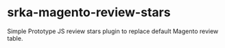 srka-magento-review-stars
=========================

Simple Prototype JS review stars plugin to replace default Magento review table.
